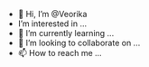 - 👋 Hi, I’m @Veorika
-  I’m interested in ...
- 🌱 I’m currently learning ...
- 💞️ I’m looking to collaborate on ...
- 📫 How to reach me ...

<!---
Veorika/Veorika is a ✨ special ✨ repository because its `README.md` (this file) appears on your GitHub profile.
You can click the Preview link to take a look at your changes.
--->
